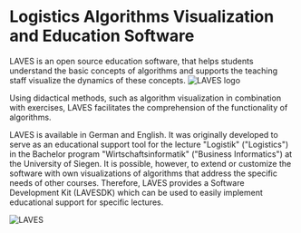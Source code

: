 # Logistics Algorithms Visualization and Education Software

LAVES is an open source education software, that helps students understand the basic concepts of algorithms and supports the teaching staff visualize the dynamics of these concepts. ![LAVES logo](https://www.wiwi.uni-siegen.de/mis/software/logo_small.png)

Using didactical methods, such as algorithm visualization in combination with exercises, LAVES facilitates the comprehension of the functionality of algorithms.

LAVES is available in German and English. It was originally developed to serve as an educational support tool for the lecture "Logistik" ("Logistics") in the Bachelor program "Wirtschaftsinformatik" ("Business Informatics") at the University of Siegen. It is possible, however, to extend or customize the software with own visualizations of algorithms that address the specific needs of other courses. Therefore, LAVES provides a Software Development Kit (LAVESDK) which can be used to easily implement educational support for specific lectures.

![LAVES](https://www.wiwi.uni-siegen.de/mis/software/savings-av.png)
